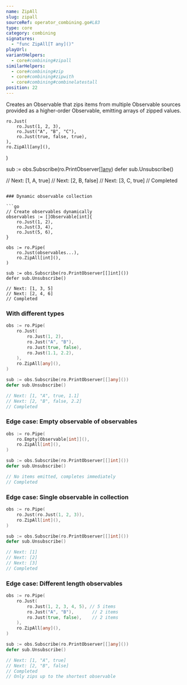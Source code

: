 ```yaml
---
name: ZipAll
slug: zipall
sourceRef: operator_combining.go#L83
type: core
category: combining
signatures:
  - "func ZipAll[T any]()"
playUrl:
variantHelpers:
  - core#combining#zipall
similarHelpers:
  - core#combining#zip
  - core#combining#zipwith
  - core#combining#combinelatestall
position: 22
---
```


Creates an Observable that zips items from multiple Observable sources provided as a higher-order Observable, emitting arrays of zipped values.

    ro.Just(
        ro.Just(1, 2, 3),
        ro.Just("A", "B", "C"),
        ro.Just(true, false, true),
    ),
    ro.ZipAll[any](),
)

sub := obs.Subscribe(ro.PrintObserver[[]any]())
defer sub.Unsubscribe()

// Next: [1, A, true]
// Next: [2, B, false]
// Next: [3, C, true]
// Completed
```

### Dynamic observable collection

```go
// Create observables dynamically
observables := []Observable[int]{
    ro.Just(1, 2),
    ro.Just(3, 4),
    ro.Just(5, 6),
}

obs := ro.Pipe(
    ro.Just(observables...),
    ro.ZipAll[int](),
)

sub := obs.Subscribe(ro.PrintObserver[[]int]())
defer sub.Unsubscribe()

// Next: [1, 3, 5]
// Next: [2, 4, 6]
// Completed
```

### With different types

```go
obs := ro.Pipe(
    ro.Just(
        ro.Just(1, 2),
        ro.Just("A", "B"),
        ro.Just(true, false),
        ro.Just(1.1, 2.2),
    ),
    ro.ZipAll[any](),
)

sub := obs.Subscribe(ro.PrintObserver[[]any]())
defer sub.Unsubscribe()

// Next: [1, "A", true, 1.1]
// Next: [2, "B", false, 2.2]
// Completed
```

### Edge case: Empty observable of observables

```go
obs := ro.Pipe(
    ro.Empty[Observable[int]](),
    ro.ZipAll[int](),
)

sub := obs.Subscribe(ro.PrintObserver[[]int]())
defer sub.Unsubscribe()

// No items emitted, completes immediately
// Completed
```

### Edge case: Single observable in collection

```go
obs := ro.Pipe(
    ro.Just(ro.Just(1, 2, 3)),
    ro.ZipAll[int](),
)

sub := obs.Subscribe(ro.PrintObserver[[]int]())
defer sub.Unsubscribe()

// Next: [1]
// Next: [2]
// Next: [3]
// Completed
```

### Edge case: Different length observables

```go
obs := ro.Pipe(
    ro.Just(
        ro.Just(1, 2, 3, 4, 5), // 5 items
        ro.Just("A", "B"),       // 2 items
        ro.Just(true, false),    // 2 items
    ),
    ro.ZipAll[any](),
)

sub := obs.Subscribe(ro.PrintObserver[[]any]())
defer sub.Unsubscribe()

// Next: [1, "A", true]
// Next: [2, "B", false]
// Completed
// Only zips up to the shortest observable
```